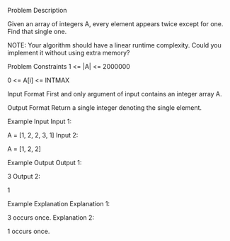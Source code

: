 Problem Description
 
 

Given an array of integers A, every element appears twice except for one. Find that single one.


NOTE: Your algorithm should have a linear runtime complexity. Could you implement it without using extra memory?



Problem Constraints
1 <= |A| <= 2000000

0 <= A[i] <= INTMAX



Input Format
First and only argument of input contains an integer array A.



Output Format
Return a single integer denoting the single element.



Example Input
Input 1:

 A = [1, 2, 2, 3, 1]
Input 2:

 A = [1, 2, 2]


Example Output
Output 1:

 3
Output 2:

 1


Example Explanation
Explanation 1:

3 occurs once.
Explanation 2:

1 occurs once.
